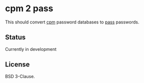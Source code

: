 cpm 2 pass
==========

This should convert [cpm](https://github.com/comotion/cpm) password databases to [pass](http://www.passwordstore.org/) passwords.


Status
------

Currently in development


License
-------

BSD 3-Clause. 
